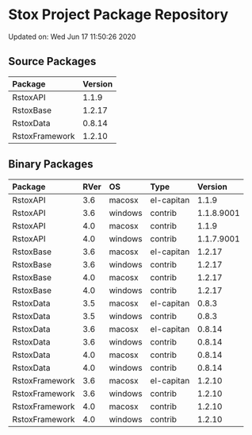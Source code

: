 # Stox Project Package Repository


Updated on: Wed Jun 17 11:50:26 2020
## Source Packages

|Package        |Version |
|:--------------|:-------|
|RstoxAPI       |1.1.9   |
|RstoxBase      |1.2.17  |
|RstoxData      |0.8.14  |
|RstoxFramework |1.2.10  |

## Binary Packages

|Package        |RVer |OS      |Type       |Version    |
|:--------------|:----|:-------|:----------|:----------|
|RstoxAPI       |3.6  |macosx  |el-capitan |1.1.9      |
|RstoxAPI       |3.6  |windows |contrib    |1.1.8.9001 |
|RstoxAPI       |4.0  |macosx  |contrib    |1.1.9      |
|RstoxAPI       |4.0  |windows |contrib    |1.1.7.9001 |
|RstoxBase      |3.6  |macosx  |el-capitan |1.2.17     |
|RstoxBase      |3.6  |windows |contrib    |1.2.17     |
|RstoxBase      |4.0  |macosx  |contrib    |1.2.17     |
|RstoxBase      |4.0  |windows |contrib    |1.2.17     |
|RstoxData      |3.5  |macosx  |el-capitan |0.8.3      |
|RstoxData      |3.5  |windows |contrib    |0.8.3      |
|RstoxData      |3.6  |macosx  |el-capitan |0.8.14     |
|RstoxData      |3.6  |windows |contrib    |0.8.14     |
|RstoxData      |4.0  |macosx  |contrib    |0.8.14     |
|RstoxData      |4.0  |windows |contrib    |0.8.14     |
|RstoxFramework |3.6  |macosx  |el-capitan |1.2.10     |
|RstoxFramework |3.6  |windows |contrib    |1.2.10     |
|RstoxFramework |4.0  |macosx  |contrib    |1.2.10     |
|RstoxFramework |4.0  |windows |contrib    |1.2.10     |
